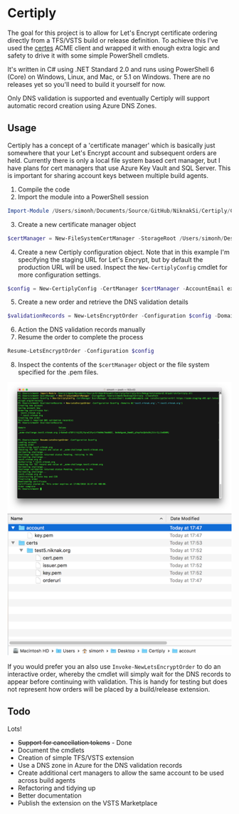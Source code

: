 # Certiply
The goal for this project is to allow for Let's Encrypt certificate ordering directly from a TFS/VSTS build or release definition. To achieve this I've used the [certes](https://github.com/fszlin/certes) ACME client and wrapped it with enough extra logic and safety to drive it with some simple PowerShell cmdlets.

It's written in C# using .NET Standard 2.0 and runs using PowerShell 6 (Core) on Windows, Linux, and Mac, or 5.1 on Windows. There are no releases yet so you'll need to build it yourself for now.

Only DNS validation is supported and eventually Certiply will support automatic record creation using Azure DNS Zones.

## Usage
Certiply has a concept of a 'certificate manager' which is basically just somewhere that your Let's Encrypt account and subsequent orders are held. Currently there is only a local file system based cert manager, but I have plans for cert managers that use Azure Key Vault and SQL Server. This is important for sharing account keys between multiple build agents.

1. Compile the code
2. Import the module into a PowerShell session
```PowerShell
Import-Module /Users/simonh/Documents/Source/GitHub/NiknakSi/Certiply/Certiply/bin/Debug/netstandard2.0/publish/Certiply.dll
```
3. Create a new certificate manager object
```PowerShell
$certManager = New-FileSystemCertManager -StorageRoot /Users/simonh/Desktop/Certiply -CreatePath
```
4. Create a new Certiply configuration object. Note that in this example I'm specifying the staging URL for Let's Encrypt, but by default the production URL will be used. Inspect the `New-CertiplyConfig` cmdlet for more configuration settings.
```PowerShell
$config = New-CertiplyConfig -CertManager $certManager -AccountEmail example@example.com -LetsEncryptServerUrl https://acme-staging-v02.api.letsencrypt.org/directory 
```
5. Create a new order and retrieve the DNS validation details
```PowerShell
$validationRecords = New-LetsEncryptOrder -Configuration $config -Domains @('test5.niknak.org','*.test5.niknak.org')
```
6. Action the DNS validation records manually
7. Resume the order to complete the process
```PowerShell
Resume-LetsEncryptOrder -Configuration $config
```
8. Inspect the contents of the `$certManager` object or the file system specified for the .pem files.

![PowerShell demo](powerShellDemo.png)
![PowerShell demo output](powerShellDemoOutput.png)

If you would prefer you an also use `Invoke-NewLetsEncryptOrder` to do an interactive order, whereby the cmdlet will simply wait for the DNS records to appear before continuing with validation. This is handy for testing but does not represent how orders will be placed by a build/release extension.

## Todo
Lots!

- ~~Support for cancellation tokens~~ - Done
- Document the cmdlets
- Creation of simple TFS/VSTS extension
- Use a DNS zone in Azure for the DNS validation records
- Create additional cert managers to allow the same account to be used across build agents
- Refactoring and tidying up
- Better documentation
- Publish the extension on the VSTS Marketplace
